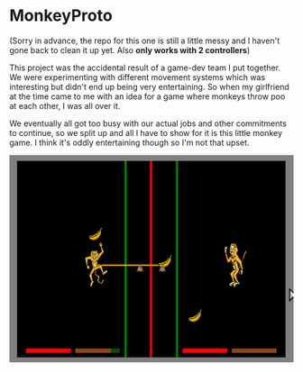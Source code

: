 # MonkeyProto
(Sorry in advance, the repo for this one is still a little messy and I haven't gone back to clean it up yet. Also **only works with 2 controllers**)

This project was the accidental result of a game-dev team I put together. We were experimenting with different movement systems which was interesting but didn't end up being very entertaining. So when my girlfriend at the time came to me with an idea for a game where monkeys throw poo at each other, I was all over it.

We eventually all got too busy with our actual jobs and other commitments to continue, so we split up and all I have to show for it is this little monkey game. I think it's oddly entertaining though so I'm not that upset.

![monkeys throwing poop](/pages/projects/monkey-proto.png)
